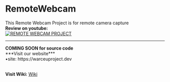 # RemoteWebcam
This Remote Webcam Project is for remote camera capture<br>
<b>Review on youtube:</b><br>
[![REMOTE WEBCAM PROJECT](https://img.youtube.com/vi/OruiFg3oAe8/0.jpg)](https://www.youtube.com/watch?v=6BFk8azjB-Q)

<hr>
<b>COMING SOON for source code</b><br />
***Visit our website***<br>
•site: https://warceuproject.dev<br>
<br>

<b>Visit Wiki:</b> [Wiki](https://github.com/WarceuProject/RemoteWebcam/wiki)
